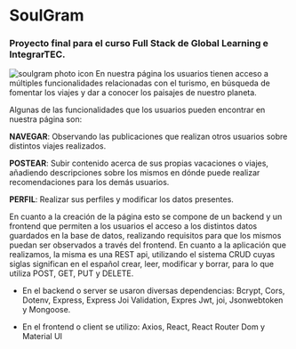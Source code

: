 # SoulGram
### Proyecto final para el curso Full Stack de Global Learning e IntegrarTEC.
![soulgram photo icon](https://user-images.githubusercontent.com/104934886/184945832-64943086-f642-47bc-8e49-108a03685a03.jpg)
En nuestra página los usuarios tienen acceso a múltiples funcionalidades relacionadas con el turismo, en búsqueda de fomentar los viajes y dar a conocer los paisajes de nuestro planeta. 

Algunas de las funcionalidades que los usuarios pueden encontrar en nuestra página son: 

**NAVEGAR**: Observando las publicaciones que realizan otros usuarios sobre distintos viajes realizados. 

**POSTEAR**: Subir contenido acerca de sus propias vacaciones o viajes, añadiendo descripciones sobre los mismos en dónde puede realizar recomendaciones para los demás usuarios. 

**PERFIL**: Realizar sus perfiles y modificar los datos presentes. 

En cuanto a la creación de la página esto se compone de un backend y un frontend que permiten a los usuarios el acceso a los distintos datos guardados en la base de datos, realizando requisitos para que los mismos puedan ser observados a través del frontend. En cuanto a la aplicación que realizamos, la misma es una REST api, utilizando el sistema CRUD cuyas siglas significan en el español crear, leer, modificar y borrar, para lo que utiliza POST, GET, PUT y DELETE.  

* En el backend o server se usaron diversas dependencias: Bcrypt, Cors, Dotenv, Express, Express Joi Validation, Expres Jwt, joi, Jsonwebtoken y Mongoose. 

* En el frontend o client se utilizo: Axios, React, React Router Dom y Material UI 

